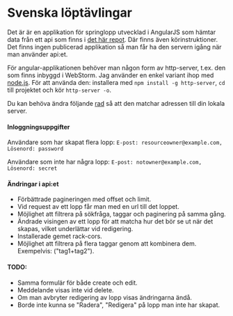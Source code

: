 # Svenska löptävlingar

Det är är en applikation för springlopp utvecklad i AngularJS som hämtar data från ett api som finns i [det här repot](https://github.com/me222wm/1dv450_me222wm). Där finns även körinstruktioner. Det finns ingen publicerad applikation så man får ha den servern igång när man använder api:et. 

För angular-applikationen behöver man någon form av http-server, t.ex. den som finns inbyggd i WebStorm. Jag använder en enkel variant ihop med [node.js](https://nodejs.org/en/). För att använda den: installera med `npm install -g http-server`, `cd` till projektet och kör `http-server -o`.

Du kan behöva ändra följande [rad](https://github.com/me222wm/1dv450_me222wm_spa/blob/master/js/app.js#L24) så att den matchar adressen till din lokala server. 

#### Inloggningsuppgifter
Användare som har skapat flera lopp: 
`E-post: resourceowner@example.com, Lösenord: password`

Användare som inte har några lopp: 
`E-post: notowner@example.com, Lösenord: secret`

#### Ändringar i api:et
* Förbättrade pagineringen med offset och limit.
* Vid request av ett lopp får man med en url till det loppet. 
* Möjlighet att filtrera på sökfråga, taggar och paginering på samma gång. 
* Ändrade visingen av ett lopp för att matcha hur det bör se ut när det skapas, vilket underlättar vid redigering. 
* Installerade gemet rack-cors.
* Möjlighet att filtrera på flera taggar genom att kombinera dem. Exempelvis: ("tag1+tag2").

#### TODO: 
* Samma formulär för både create och edit.
* Meddelande visas inte vid delete. 
* Om man avbryter redigering av lopp visas ändringarna ändå.
* Borde inte kunna se "Radera", "Redigera" på lopp man inte har skapat. 




